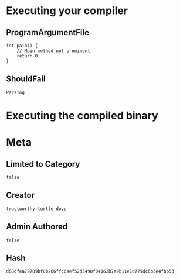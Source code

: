 # Executing your compiler

## ProgramArgumentFile

```
int pain() {
    // Main method not prominent
    return 0;
}
```

## ShouldFail

```
Parsing
```

# Executing the compiled binary

# Meta

## Limited to Category

```
false
```

## Creator

```
trustworthy-turtle-dove
```

## Admin Authored

```
false
```

## Hash

```
d68dfea79709bf0b266ffc6aef52d5490f04162b7a9b11e1d779dc6b3e4fbb53
```
